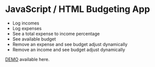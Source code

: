 # JavaScript / HTML Budgeting App

- Log incomes
- Log expenses
- See a total expense to income percentage
- See available budget
- Remove an expense and see budget adjust dynamically
- Remove an income and see budget adjust dynamically

<a href="http://danielcmorris.com/budget-app/" target="_blank">DEMO</a> available here.

